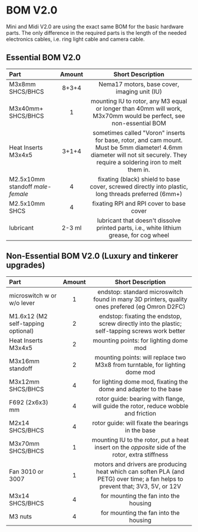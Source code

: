 # BOM V2.0

Mini and Midi V2.0 are using the exact same BOM for the basic hardware parts. The only difference in the required parts is the length of the needed electronics cables, i.e. ring light cable and camera cable.

## Essential BOM V2.0

| Part | Amount | Short Description |
| :--- | :---: | :---: |
| M3x8mm SHCS/BHCS | 8+3+4 | Nema17 motors, base cover, imaging unit (IU) |
| M3x40mm+ SHCS/BHCS | 1 | mounting IU to rotor, any M3 equal or longer than 40mm will work, M3x70mm would be perfect, see non-essential BOM |
| Heat Inserts M3x4x5 | 3+1+4 | sometimes called "Voron" inserts for base, rotor, and cam mount. Must be 5mm diameter! 4.6mm diameter will not sit securely. They require a soldering iron to melt them in. |
| M2.5x10mm standoff *male-female* | 4 | fixating (black) shield to base cover, screwed directly into plastic, long threads preferred (6mm+) |
| M2.5x10mm SHCS | 4 | fixating RPI and RPI cover to base cover |
| lubricant | 2-3 ml | lubricant that doesn't dissolve printed parts, i.e., white lithium grease, for cog wheel |

## Non-Essential BOM V2.0 (Luxury and tinkerer upgrades)
| Part | Amount | Short Description |
| :--- | :---: | :---: |
| microswitch w or w/o lever | 1 | endstop: standard microswitch found in many 3D printers, quality ones prefered (eg Omron D2FC) |
| M1.6x12 (M2 self-tapping optional) | 2 | endstop: fixating the endstop, screw directly into the plastic; self-tapping screws work better |
| Heat Inserts M3x4x5 | 2 | mounting points: for lighting dome mod |
| M3x16mm standoff | 2 | mounting points: will replace two M3x8 from turntable, for lighting dome mod  |
| M3x12mm SHCS/BHCS | 4 | for lighting dome mod, fixating the dome and adapter to the base |
| F692 (2x6x3) mm | 4 | rotor guide: bearing with flange, will guide the rotor, reduce wobble and friction |
| M2x14 SHCS/BHCS | 4 | rotor guide: will fixate the bearings in the base |
| M3x70mm SHCS/BHCS | 1 | mounting IU to the rotor, put a heat insert on the *opposite* side of the rotor, extra stiffness |
| Fan 3010 or 3007 | 1 | motors and drivers are producing heat which can soften PLA (and PETG) over time; a fan helps to prevent that; 3V3, 5V, or 12V |
| M3x14 SHCS/BHCS | 4 | for mounting the fan into the housing |
| M3 nuts | 4 | for mounting the fan into the housing |